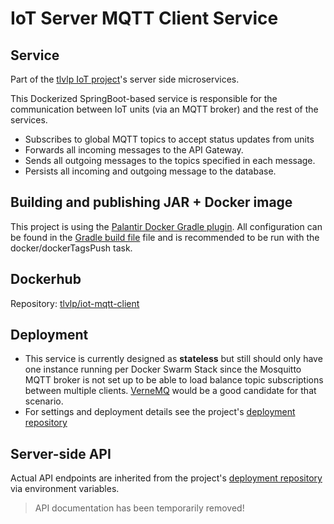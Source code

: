 # IoT Server MQTT Client Service

## Service
Part of the [tlvlp IoT project](https://github.com/tlvlp/iot-project-summary)'s server side microservices.

This Dockerized SpringBoot-based service is responsible for the communication between 
IoT units (via an MQTT broker) and the rest of the services.
- Subscribes to global MQTT topics to accept status updates from units
- Forwards all incoming messages to the API Gateway.
- Sends all outgoing messages to the topics specified in each message.
- Persists all incoming and outgoing message to the database.

## Building and publishing JAR + Docker image
This project is using the [Palantir Docker Gradle plugin](https://github.com/palantir/gradle-docker).
All configuration can be found in the [Gradle build file](build.gradle) file 
and is recommended to be run with the docker/dockerTagsPush task.

## Dockerhub
Repository: [tlvlp/iot-mqtt-client](https://cloud.docker.com/repository/docker/tlvlp/iot-mqtt-client)

## Deployment
- This service is currently designed as **stateless** but still should only have one instance running per Docker Swarm Stack 
since the Mosquitto MQTT broker is not set up to be able to load balance topic subscriptions between multiple clients.
[VerneMQ](https://vernemq.com/) would be a good candidate for that scenario.
- For settings and deployment details see the project's [deployment repository](https://github.com/tlvlp/iot-server-deployment)

## Server-side API
Actual API endpoints are inherited from the project's [deployment repository](https://github.com/tlvlp/iot-server-deployment) via environment variables.

> API documentation has been temporarily removed!
